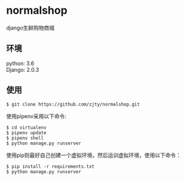 # normalshop
django生鲜购物商城

## 环境
python: 3.6<br /> 
Django: 2.0.3

## 使用
    $ git clone https://github.com/zjty/normalshop.git
使用pipenv采用以下命令:

    $ cd virtualenv
    $ pipenv update
    $ pipenv shell
    $ python manage.py runserver
使用pip则最好自己创建一个虚拟环境，然后运训虚拟环境，使用以下命令：

    $ pip install -r requirements.txt
    $ python manage.py runserver
